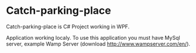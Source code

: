 Catch-parking-place
===================

Catch-parking-place is C# Project working in WPF.

Application working localy. To use this application you must have MySql server, example Wamp Server (download http://www.wampserver.com/en/).
